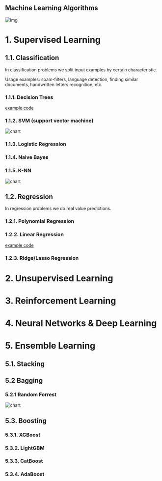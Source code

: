 ## Machine Learning Algorithms

![img](https://scotch-res.cloudinary.com/image/upload/w_1050,q_auto:good,f_auto/v1545808446/yo7vwyhuuwm7m8p4cjjy.png)


# 1. Supervised Learning

## 1.1. Classification

In classification problems we split input examples by certain characteristic.

Usage examples: spam-filters, language detection, finding similar documents, handwritten letters recognition, etc.

### 1.1.1. Decision Trees

[example code](https://github.com/vuurball/machine-learning/blob/master/Algorithms/SupervisedLearning/Classification/DecisionTrees.md)

### 1.1.2. SVM (support vector machine) 

![chart](https://d1rwhvwstyk9gu.cloudfront.net/2019/02/Support-Vector-Machine.jpg)

### 1.1.3. Logistic Regression 

### 1.1.4. Naive Bayes 

### 1.1.5. K-NN 

![chart](https://d1rwhvwstyk9gu.cloudfront.net/2019/02/KNN-300x174.jpg)

## 1.2. Regression

In regression problems we do real value predictions. 

### 1.2.1. Polynomial Regression

### 1.2.2. Linear Regression 

[example code](https://github.com/vuurball/machine-learning/blob/master/Algorithms/SupervisedLearning/Regression/LinearRegression.md)

### 1.2.3. Ridge/Lasso Regression


# 2. Unsupervised Learning


# 3. Reinforcement Learning


# 4. Neural Networks & Deep Learning


# 5. Ensemble Learning

## 5.1. Stacking

## 5.2 Bagging

### 5.2.1 Random Forrest

![chart](https://d1rwhvwstyk9gu.cloudfront.net/2019/02/Random-Forest.jpg)

## 5.3. Boosting

### 5.3.1. XGBoost

### 5.3.2. LightGBM

### 5.3.3. CatBoost

### 5.3.4. AdaBoost

